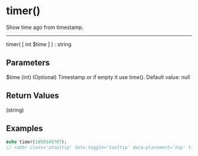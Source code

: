 # timer()

Show time ago from timestamp.

---

timer( [ int $time ] ) : string

## Parameters

$time (int) (Optional) Timestamp or if empty it use time(). Default value: null

## Return Values

(string)

## Examples

```php
echo timer(1050149787);
// <abbr class='atooltip' data-toggle='tooltip' data-placement='top' title='April 12 2003 14:16:27'>17 years ago</abbr>
```
